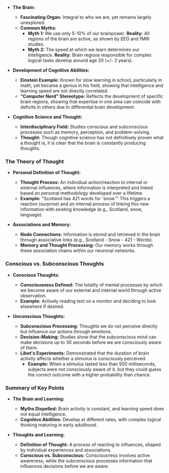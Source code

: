 - **The Brain:**
    - **Fascinating Organ:** Integral to who we are, yet remains largely unexplored.
    - **Common Myths:**
        - **Myth 1:** We use only 5-10% of our brainpower. **Reality:** All regions of the brain are active, as shown by EEG and fMRI studies.
        - **Myth 2:** The speed at which we learn determines our intelligence. **Reality:** Brain regions responsible for complex logical tasks develop around age 20 (+/- 2 years).


- **Development of Cognitive Abilities:**
    - **Einstein Example:** Known for slow learning in school, particularly in math, yet became a genius in his field, showing that intelligence and learning speed are not directly correlated.
    - **"Computer Nerd" Stereotype:** Reflects the development of specific brain regions, showing that expertise in one area can coincide with deficits in others due to differential brain development.


- **Cognitive Science and Thought:**
    - **Interdisciplinary Field:** Studies conscious and subconscious processes such as memory, perception, and problem-solving.
    - **Thought:** Though cognitive science has not definitively proven what a thought is, it is clear that the brain is constantly producing thoughts.

### The Theory of Thought
- **Personal Definition of Thought:**
    - **Thought Process:** An individual action/reaction to internal or external influences, where information is interpreted and linked based on personal methodology developed over a lifetime.
    - **Example:** "Scotland has 421 words for 'snow.'" This triggers a reaction (surprise) and an internal process of linking this new information with existing knowledge (e.g., Scotland, snow, language).


- **Associations and Memory:**
    - **Node Connections:** Information is stored and retrieved in the brain through associative links (e.g., Scotland - Snow - 421 - Words).
    - **Memory and Thought Processing:** Our memory works through these association chains within our neuronal networks.

### Conscious vs. Subconscious Thoughts
- **Conscious Thoughts:**
    - **Consciousness Defined:** The totality of mental processes by which we become aware of our external and internal world through active observation.
    - **Example:** Actively reading text on a monitor and deciding to look elsewhere if desired.


- **Unconscious Thoughts:**
    - **Subconscious Processing:** Thoughts we do not perceive directly but influence our actions through emotions.
    - **Decision-Making:** Studies show that the subconscious mind can make decisions up to 30 seconds before we are consciously aware of them.
    - **Libet's Experiments:** Demonstrated that the duration of brain activity affects whether a stimulus is consciously perceived.
        - **Example:** When a stimulus lasted less than 500 milliseconds, subjects were not consciously aware of it, but they could guess the correct outcome with a higher probability than chance.

### Summary of Key Points
- **The Brain and Learning:**
    - **Myths Dispelled:** Brain activity is constant, and learning speed does not equal intelligence.
    - **Cognitive Abilities:** Develop at different rates, with complex logical thinking maturing in early adulthood.


- **Thoughts and Learning:**
    - **Definition of Thought:** A process of reacting to influences, shaped by individual experiences and associations.
    - **Conscious vs. Subconscious:** Consciousness involves active awareness, while the subconscious processes information that influences decisions before we are aware.